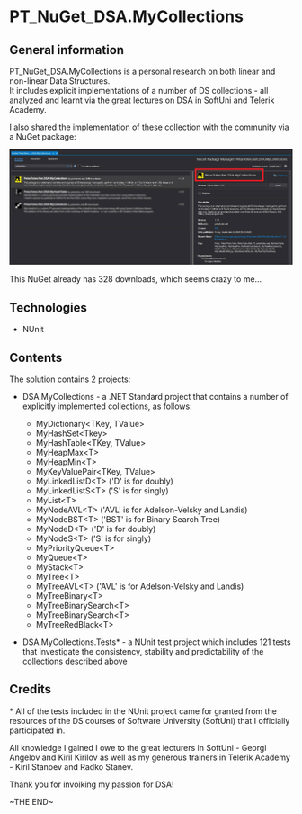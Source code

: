# PT_NuGet_DSA.MyCollections

## General information

PT_NuGet_DSA.MyCollections is a personal research on both linear and non-linear Data Structures.  
It includes explicit implementations of a number of DS collections - all analyzed and learnt via the great lectures on DSA in SoftUni and Telerik Academy.

I also shared the implementation of these collection with the community via a NuGet package:

![nuget_package](/Resources/Screenshots/NuGet_PetarTotev.Net.DSA.MyCollections.jpg)

This NuGet already has 328 downloads, which seems crazy to me...

## Technologies
- NUnit

## Contents

The solution contains 2 projects:

- DSA.MyCollections - a .NET Standard project that contains a number of explicitly implemented collections, as follows:

  - MyDictionary<TKey, TValue>
  - MyHashSet\<Tkey>
  - MyHashTable<TKey, TValue>
  - MyHeapMax\<T>
  - MyHeapMin\<T>
  - MyKeyValuePair<TKey, TValue>
  - MyLinkedListD\<T> ('D' is for doubly)
  - MyLinkedListS\<T> ('S' is for singly)
  - MyList\<T>
  - MyNodeAVL\<T> ('AVL' is for Adelson-Velsky and Landis)
  - MyNodeBST\<T> ('BST' is for Binary Search Tree)
  - MyNodeD\<T> ('D' is for doubly)
  - MyNodeS\<T> ('S' is for singly)
  - MyPriorityQueue\<T>
  - MyQueue\<T>
  - MyStack\<T>
  - MyTree\<T>
  - MyTreeAVL\<T> ('AVL' is for Adelson-Velsky and Landis)
  - MyTreeBinary\<T>
  - MyTreeBinarySearch\<T>
  - MyTreeBinarySearch\<T>
  - MyTreeRedBlack\<T>

- DSA.MyCollections.Tests\* - a NUnit test project which includes 121 tests that investigate the consistency, stability and predictability of the collections described above

## Credits

\* All of the tests included in the NUnit project came for granted from the resources of the DS courses of Software University (SoftUni) that I officially participated in.

All knowledge I gained I owe to the great lecturers in SoftUni - Georgi Angelov and Kiril Kirilov as well as my generous trainers in Telerik Academy - Kiril Stanoev and Radko Stanev.

Thank you for invoiking my passion for DSA!

\~THE END\~
